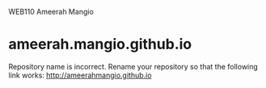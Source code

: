 WEB110 Ameerah Mangio
# ameerah.mangio.github.io

Repository name is incorrect. Rename your repository so that the following link works:
http://ameerahmangio.github.io
